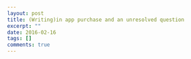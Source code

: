 ```yaml
---
layout: post
title: (Writing)in app purchase and an unresolved question
excerpt: ""
date: 2016-02-16
tags: []
comments: true
---
```


